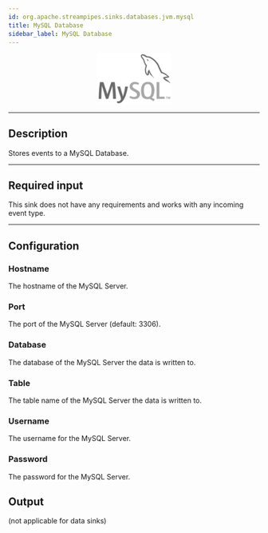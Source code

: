```yaml
---
id: org.apache.streampipes.sinks.databases.jvm.mysql
title: MySQL Database
sidebar_label: MySQL Database
---
```


<!--
  ~ Licensed to the Apache Software Foundation (ASF) under one or more
  ~ contributor license agreements.  See the NOTICE file distributed with
  ~ this work for additional information regarding copyright ownership.
  ~ The ASF licenses this file to You under the Apache License, Version 2.0
  ~ (the "License"); you may not use this file except in compliance with
  ~ the License.  You may obtain a copy of the License at
  ~
  ~    http://www.apache.org/licenses/LICENSE-2.0
  ~
  ~ Unless required by applicable law or agreed to in writing, software
  ~ distributed under the License is distributed on an "AS IS" BASIS,
  ~ WITHOUT WARRANTIES OR CONDITIONS OF ANY KIND, either express or implied.
  ~ See the License for the specific language governing permissions and
  ~ limitations under the License.
  ~
  -->



<p align="center"> 
    <img src="/img/pipeline-elements/org.apache.streampipes.sinks.databases.jvm.mysql/icon.png" width="150px;" class="pe-image-documentation"/>
</p>

***

## Description

Stores events to a MySQL Database.

***

## Required input

This sink does not have any requirements and works with any incoming event type.

***

## Configuration

### Hostname

The hostname of the MySQL Server.

### Port

The port of the MySQL Server (default: 3306).

### Database

The database of the MySQL Server the data is written to.

### Table

The table name of the MySQL Server the data is written to.

### Username

The username for the MySQL Server.

### Password

The password for the MySQL Server.

## Output

(not applicable for data sinks)

